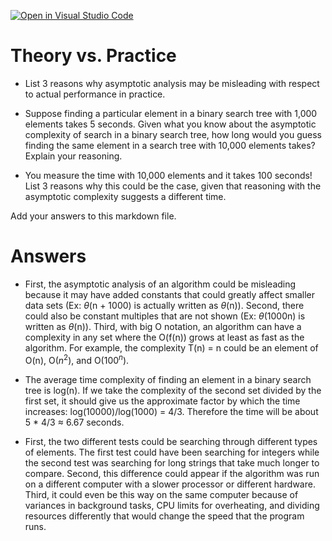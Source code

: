 [![Open in Visual Studio Code](https://classroom.github.com/assets/open-in-vscode-718a45dd9cf7e7f842a935f5ebbe5719a5e09af4491e668f4dbf3b35d5cca122.svg)](https://classroom.github.com/online_ide?assignment_repo_id=11730507&assignment_repo_type=AssignmentRepo)
# Theory vs. Practice

- List 3 reasons why asymptotic analysis may be misleading with respect to
  actual performance in practice.

- Suppose finding a particular element in a binary search tree with 1,000
  elements takes 5 seconds. Given what you know about the asymptotic complexity
  of search in a binary search tree, how long would you guess finding the same
  element in a search tree with 10,000 elements takes? Explain your reasoning.

- You measure the time with 10,000 elements and it takes 100 seconds! List 3
  reasons why this could be the case, given that reasoning with the asymptotic
  complexity suggests a different time.

Add your answers to this markdown file.

# Answers

- First, the asymptotic analysis of an algorithm could be misleading because it may have added constants that could greatly affect smaller data sets (Ex: $\theta$(n + 1000) is actually written as $\theta$(n)).  Second, there could also be constant multiples that are not shown (Ex: $\theta$(1000n) is written as $\theta$(n)).  Third, with big O notation, an algorithm can have a complexity in any set where the O(f(n)) grows at least as fast as the algorithm.  For example, the complexity T(n) = n could be an element of O(n), O($n^2$), and O($100^n$).

- The average time complexity of finding an element in a binary search tree is log(n).  If we take the complexity of the second set divided by the first set, it should give us the approximate factor by which the time increases: log(10000)/log(1000) = 4/3.  Therefore the time will be about 5 * 4/3 ≈ 6.67 seconds.

- First, the two different tests could be searching through different types of elements.  The first test could have been searching for integers while the second test was searching for long strings that take much longer to compare.  Second, this difference could appear if the algorithm was run on a different computer with a slower processor or different hardware.  Third, it could even be this way on the same computer because of variances in background tasks, CPU limits for overheating, and dividing resources differently that would change the speed that the program runs.
